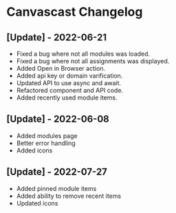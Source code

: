 # Canvascast Changelog

## [Update] - 2022-06-21

- Fixed a bug where not all modules was loaded.
- Fixed a bug where not all assignments was displayed.
- Added Open in Browser action.
- Added api key or domain varification.
- Updated API to use async and await.
- Refactored component and API code.
- Added recently used module items.

## [Update] - 2022-06-08

- Added modules page
- Better error handling
- Added icons

## [Update] - 2022-07-27

- Added pinned module items
- Added ability to remove recent items
- Updated icons
